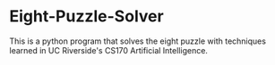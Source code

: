 # Eight-Puzzle-Solver
This is a python program that solves the eight puzzle with techniques learned in UC Riverside's CS170 Artificial Intelligence.
